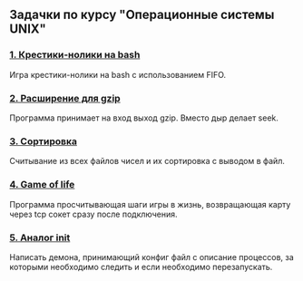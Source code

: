 ## Задачки по курсу "Операционные системы UNIX"

### [1. Крестики-нолики на bash](https://github.com/defntvdm/os2018unix/tree/master/tic_tac_toe)
Игра крестики-нолики на bash c использованием FIFO.

### [2. Расширение для gzip](https://github.com/defntvdm/os2018unix/tree/master/sparser)
Программа принимает на вход выход gzip. Вместо дыр делает seek.

### [3. Сортировка](https://github.com/defntvdm/os2018unix/tree/master/sort)
Считывание из всех файлов чисел и их сортировка c выводом в файл.

### [4. Game of life](https://github.com/defntvdm/os2018unix/tree/master/game_of_life)
Программа просчитывающая шаги игры в жизнь, возвращающая карту через tcp сокет сразу после подключения.

### [5. Аналог init](https://github.com/defntvdm/os2018unix/tree/master/initd)
Написать демона, принимающий конфиг файл с описание процессов, за которыми необходимо следить и если необходимо перезапускать.


